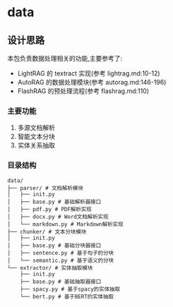 # data

## 设计思路
本包负责数据处理相关的功能,主要参考了:
- LightRAG 的 textract 实现(参考 lightrag.md:10-12)
- AutoRAG 的数据处理模块(参考 autorag.md:146-196)
- FlashRAG 的预处理流程(参考 flashrag.md:110)

### 主要功能
1. 多源文档解析
2. 智能文本分块
3. 实体关系抽取

### 目录结构
```
data/
├── parser/ # 文档解析模块
│   ├── init.py
│   ├── base.py # 基础解析器接口
│   ├── pdf.py # PDF解析实现
│   ├── docx.py # Word文档解析实现
│   └── markdown.py # Markdown解析实现
├── chunker/ # 文本分块模块
│   ├── init.py
│   ├── base.py # 基础分块器接口
│   ├── sentence.py # 基于句子的分块
│   └── semantic.py # 基于语义的分块
└── extractor/ # 实体抽取模块
    ├── init.py
    ├── base.py # 基础抽取器接口
    ├── spacy.py # 基于spacy的实体抽取
    └── bert.py # 基于BERT的实体抽取
```